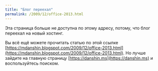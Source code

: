 ```yaml
---
title: "Блог переехал"
permalink: /2009/12/office-2013.html
---
```

Эта страница больше не доступна по этому адресу, потому, что блог переехал на новый хостинг.

Вы всё ещё можете прочитать статью по этой ссылке [https://mdanshin.blogspot.com/2009/12/office-2013.html](https://mdanshin.blogspot.com/2009/12/office-2013.html). Но лучше зайдите на главную страницу [https://danshin.ms](https://danshin.ms) и воспользуйтесь поиском.
